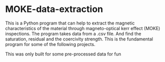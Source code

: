 # MOKE-data-extraction
This is a Python program that can help to extract the magnetic characteristics of the material through magneto-optical kerr effect (MOKE) inspections. The program takes data from a .csv file. And find the saturation, residual and the coercivity strength. This is the fundamental program for some of the following projects.

This was only built for some pre-processed data for fun
